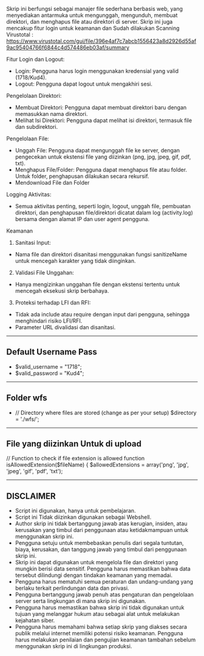 Skrip ini berfungsi sebagai manajer file sederhana berbasis web, yang menyediakan antarmuka untuk mengunggah, mengunduh, membuat direktori, dan menghapus file atau direktori di server. Skrip ini juga mencakup fitur login untuk keamanan dan Sudah dilakukan Scanning Virustotal : https://www.virustotal.com/gui/file/396e4af7c7abcb1556423a8d2926d55af9ac95404766f6844c4d574486eb03af/summary

Fitur
Login dan Logout:

- Login: Pengguna harus login menggunakan kredensial yang valid (1718/Kud4).
- Logout: Pengguna dapat logout untuk mengakhiri sesi.

Pengelolaan Direktori:

- Membuat Direktori: Pengguna dapat membuat direktori baru dengan memasukkan nama direktori.
- Melihat Isi Direktori: Pengguna dapat melihat isi direktori, termasuk file dan subdirektori.

Pengelolaan File:

- Unggah File: Pengguna dapat mengunggah file ke server, dengan pengecekan untuk ekstensi file yang diizinkan (png, jpg, jpeg, gif, pdf, txt).
- Menghapus File/Folder: Pengguna dapat menghapus file atau folder. Untuk folder, penghapusan dilakukan secara rekursif.
- Mendownload File dan Folder

Logging Aktivitas:

- Semua aktivitas penting, seperti login, logout, unggah file, pembuatan direktori, dan penghapusan file/direktori dicatat dalam log (activity.log) bersama dengan alamat IP dan user agent pengguna.

Keamanan

1. Sanitasi Input:

- Nama file dan direktori disanitasi menggunakan fungsi sanitizeName untuk mencegah karakter yang tidak diinginkan.

2. Validasi File Unggahan:

- Hanya mengizinkan unggahan file dengan ekstensi tertentu untuk mencegah eksekusi skrip berbahaya.

3. Proteksi terhadap LFI dan RFI:

- Tidak ada include atau require dengan input dari pengguna, sehingga menghindari risiko LFI/RFI.
- Parameter URL divalidasi dan disanitasi.

-----------------
Default Username Pass 
-----------------

- $valid_username = "1718";
- $valid_password = "Kud4";

-----------------
Folder wfs
-----------------
- // Directory where files are stored (change as per your setup)
$directory = './wfs/';

-----------------
File yang diizinkan Untuk di upload
-----------------
// Function to check if file extension is allowed
function isAllowedExtension($fileName) {
    $allowedExtensions = array('png', 'jpg', 'jpeg', 'gif', 'pdf', 'txt');


--------------
DISCLAIMER
--------------
- Script ini digunakan, hanya untuk pembelajaran.
- Script ini Tidak diizinkan digunakan sebagai Webshell.
- Author skrip ini tidak bertanggung jawab atas kerugian, insiden, atau kerusakan yang timbul dari penggunaan atau ketidakmampuan untuk menggunakan skrip ini.
- Pengguna setuju untuk membebaskan penulis dari segala tuntutan, biaya, kerusakan, dan tanggung jawab yang timbul dari penggunaan skrip ini.
- Skrip ini dapat digunakan untuk mengelola file dan direktori yang mungkin berisi data sensitif. Pengguna harus memastikan bahwa data tersebut dilindungi dengan tindakan keamanan yang memadai.
- Pengguna harus mematuhi semua peraturan dan undang-undang yang berlaku terkait perlindungan data dan privasi.
- Pengguna bertanggung jawab penuh atas pengaturan dan pengelolaan server serta lingkungan di mana skrip ini digunakan.
- Pengguna harus memastikan bahwa skrip ini tidak digunakan untuk tujuan yang melanggar hukum atau sebagai alat untuk melakukan kejahatan siber.
- Pengguna harus memahami bahwa setiap skrip yang diakses secara publik melalui internet memiliki potensi risiko keamanan. Pengguna harus melakukan penilaian dan pengujian keamanan tambahan sebelum menggunakan skrip ini di lingkungan produksi.
